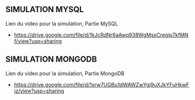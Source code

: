 ## SIMULATION MYSQL

Lien du video pour la simulation, Partie MySQL

- https://drive.google.com/file/d/1kJcRdNr6aAwq938WgMssCregip7kfMNf/view?usp=sharing

## SIMULATION MONGODB

Lien du video pour la simulation, Partie MongoDB

- https://drive.google.com/file/d/1xrw7UGBu1dWAWZwYgj9uXJkYFuHkwFiz/view?usp=sharing
